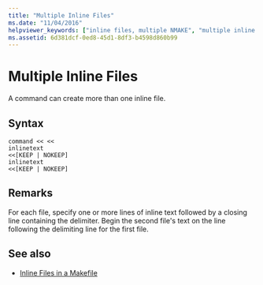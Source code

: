 ```yaml
---
title: "Multiple Inline Files"
ms.date: "11/04/2016"
helpviewer_keywords: ["inline files, multiple NMAKE", "multiple inline files", "NMAKE program, inline files"]
ms.assetid: 6d381dcf-0ed8-45d1-8df3-b4598d860b99
---
```

# Multiple Inline Files

A command can create more than one inline file.

## Syntax

```
command << <<
inlinetext
<<[KEEP | NOKEEP]
inlinetext
<<[KEEP | NOKEEP]
```

## Remarks

For each file, specify one or more lines of inline text followed by a closing line containing the delimiter. Begin the second file's text on the line following the delimiting line for the first file.

## See also

- [Inline Files in a Makefile](../build/inline-files-in-a-makefile.md)

